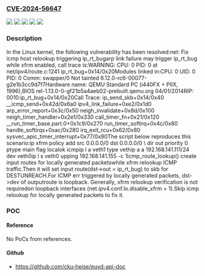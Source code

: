 ### [CVE-2024-56647](https://cve.mitre.org/cgi-bin/cvename.cgi?name=CVE-2024-56647)
![](https://img.shields.io/static/v1?label=Product&message=Linux&color=blue)
![](https://img.shields.io/static/v1?label=Version&message=&color=brightgreen)
![](https://img.shields.io/static/v1?label=Version&message=2.6.25%20&color=brightgreen)
![](https://img.shields.io/static/v1?label=Version&message=8b7817f3a959ed99d7443afc12f78a7e1fcc2063%20&color=brightgreen)
![](https://img.shields.io/static/v1?label=Vulnerability&message=n%2Fa&color=blue)

### Description

In the Linux kernel, the following vulnerability has been resolved:net: Fix icmp host relookup triggering ip_rt_bugarp link failure may trigger ip_rt_bug while xfrm enabled, call trace is:WARNING: CPU: 0 PID: 0 at net/ipv4/route.c:1241 ip_rt_bug+0x14/0x20Modules linked in:CPU: 0 UID: 0 PID: 0 Comm: swapper/0 Not tainted 6.12.0-rc6-00077-g2e1b3cc9d7f7Hardware name: QEMU Standard PC (i440FX + PIIX, 1996),BIOS rel-1.13.0-0-gf21b5a4aeb02-prebuilt.qemu.org 04/01/2014RIP: 0010:ip_rt_bug+0x14/0x20Call Trace: <IRQ> ip_send_skb+0x14/0x40 __icmp_send+0x42d/0x6a0 ipv4_link_failure+0xe2/0x1d0 arp_error_report+0x3c/0x50 neigh_invalidate+0x8d/0x100 neigh_timer_handler+0x2e1/0x330 call_timer_fn+0x21/0x120 __run_timer_base.part.0+0x1c9/0x270 run_timer_softirq+0x4c/0x80 handle_softirqs+0xac/0x280 irq_exit_rcu+0x62/0x80 sysvec_apic_timer_interrupt+0x77/0x90The script below reproduces this scenario:ip xfrm policy add src 0.0.0.0/0 dst 0.0.0.0/0 \	dir out priority 0 ptype main flag localok icmpip l a veth1 type vethip a a 192.168.141.111/24 dev veth0ip l s veth0 upping 192.168.141.155 -c 1icmp_route_lookup() create input routes for locally generated packetswhile xfrm relookup ICMP traffic.Then it will set input route(dst->out = ip_rt_bug) to skb for DESTUNREACH.For ICMP err triggered by locally generated packets, dst->dev of outputroute is loopback. Generally, xfrm relookup verification is not requiredon loopback interfaces (net.ipv4.conf.lo.disable_xfrm = 1).Skip icmp relookup for locally generated packets to fix it.

### POC

#### Reference
No PoCs from references.

#### Github
- https://github.com/cku-heise/euvd-api-doc

